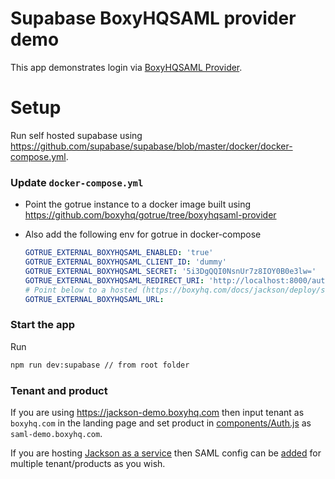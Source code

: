 # Supabase BoxyHQSAML provider demo

This app demonstrates login via [BoxyHQSAML Provider](https://github.com/supabase/gotrue/pull/478).

# Setup

Run self hosted supabase using https://github.com/supabase/supabase/blob/master/docker/docker-compose.yml.

### Update `docker-compose.yml`

- Point the gotrue instance to a docker image built using https://github.com/boxyhq/gotrue/tree/boxyhqsaml-provider

- Also add the following env for gotrue in docker-compose

  ```yml
  GOTRUE_EXTERNAL_BOXYHQSAML_ENABLED: 'true'
  GOTRUE_EXTERNAL_BOXYHQSAML_CLIENT_ID: 'dummy'
  GOTRUE_EXTERNAL_BOXYHQSAML_SECRET: '5i3DgQQI0NsnUr7z8IOY0B0e3lw='
  GOTRUE_EXTERNAL_BOXYHQSAML_REDIRECT_URI: 'http://localhost:8000/auth/v1/callback'
  # Point below to a hosted (https://boxyhq.com/docs/jackson/deploy/service) instance of jackson or use: https://jackson-demo.boxyhq.com
  GOTRUE_EXTERNAL_BOXYHQSAML_URL:
  ```

### Start the app

Run

```bash
npm run dev:supabase // from root folder
```

### Tenant and product

If you are using https://jackson-demo.boxyhq.com then input tenant as `boxyhq.com` in the landing page and set product in [components/Auth.js](components/Auth.js#L14) as `saml-demo.boxyhq.com`.

If you are hosting [Jackson as a service](https://boxyhq.com/docs/jackson/deploy/service) then SAML config can be [added](https://boxyhq.com/docs/jackson/saml-flow#21-saml-add-config-api) for multiple tenant/products as you wish.
